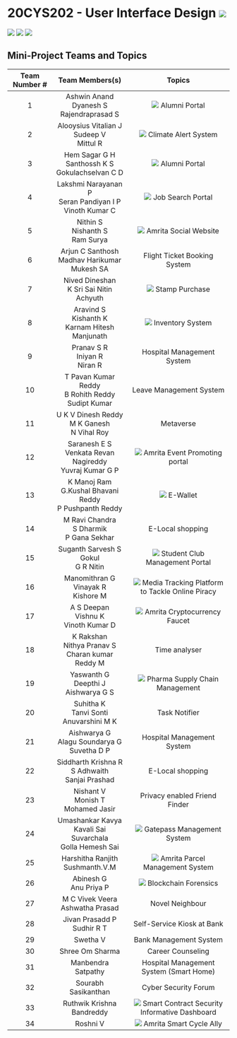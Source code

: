 # 20CYS202 - User Interface Design ![](https://img.shields.io/badge/-Live-brightgreen)
![](https://img.shields.io/badge/Batch-21CYS-lightgreen) ![](https://img.shields.io/badge/UG-blue) ![](https://img.shields.io/badge/Subject-UID-blue)

## Mini-Project Teams and Topics

| Team Number # | Team Members(s) | Topics |
|:-------------:|:---------------:|:------:|
| 1 | Ashwin Anand <br> Dyanesh S <br> Rajendraprasad S |  ![](https://img.shields.io/badge/Dept-blue) Alumni Portal |
| 2 | Alooysius Vitalian J <br> Sudeep V <br> Mittul R | ![](https://img.shields.io/badge/BRIG-purple) Climate Alert System |
| 3 | Hem Sagar G H <br> Santhossh K S <br> Gokulachselvan C D | ![](https://img.shields.io/badge/Dept-blue) Alumni Portal|
| 4 | Lakshmi Narayanan P <br> Seran Pandiyan I P <br> Vinoth Kumar C| ![](https://img.shields.io/badge/Dept-blue) Job Search Portal |
| 5 | Nithin S <br> Nishanth S <br> Ram Surya | ![](https://img.shields.io/badge/Univ-darkblue) Amrita Social Website |
| 6 | Arjun C Santhosh <br> Madhav Harikumar <br> Mukesh SA | Flight Ticket Booking System |
| 7 | Nived Dineshan <br> K Sri Sai Nitin <br> Achyuth | ![](https://img.shields.io/badge/BRIG-purple) Stamp Purchase |
| 8 | Aravind S <br> Kishanth K <br> Karnam Hitesh Manjunath | ![](https://img.shields.io/badge/BRIG-purple) Inventory System|
| 9 | Pranav S R <br> Iniyan R <br> Niran  R | Hospital Management System |
| 10 | T Pavan Kumar Reddy <br> B Rohith Reddy <br> Sudipt Kumar | Leave Management System |
| 11 | U K V Dinesh Reddy <br> M K Ganesh <br> N Vihal Roy | Metaverse |
| 12 | Saranesh E S <br> Venkata Revan Nagireddy <br> Yuvraj Kumar G P | ![](https://img.shields.io/badge/Univ-darkblue) Amrita Event Promoting portal |
| 13 | K Manoj Ram <br> G.Kushal Bhavani Reddy <br> P Pushpanth Reddy | ![](https://img.shields.io/badge/Univ-darkblue) E-Wallet |
| 14 | M Ravi Chandra <br> S Dharmik <br> P Gana Sekhar| E-Local shopping |
| 15 | Suganth Sarvesh S <br> Gokul <br> G R Nitin | ![](https://img.shields.io/badge/Univ-darkblue) Student Club Management Portal |
| 16 | Manomithran G <br> Vinayak R <br> Kishore M | ![](https://img.shields.io/badge/BRIG-purple) Media Tracking Platform to Tackle Online Piracy |
| 17 | A S Deepan <br> Vishnu K <br> Vinoth Kumar D | ![](https://img.shields.io/badge/BRIG-purple) Amrita Cryptocurrency Faucet | 
| 18 | K Rakshan <br> Nithya Pranav S <br> Charan kumar Reddy M | Time analyser |
| 19 | Yaswanth G <br> Deepthi J <br> Aishwarya G S | ![](https://img.shields.io/badge/BRIG-purple) Pharma Supply Chain Management |
| 20 | Suhitha K <br> Tanvi Sonti <br> Anuvarshini M K | Task Notifier |
| 21 | Aishwarya G <br> Alagu Soundarya G <br> Suvetha D P | Hospital Management System |
| 22 | Siddharth Krishna R <br> S Adhwaith <br> Sanjai Prashad | E-Local shopping |
| 23 | Nishant V <br> Monish T <br> Mohamed Jasir | Privacy enabled Friend Finder |
| 24 | Umashankar Kavya <br> Kavali Sai Suvarchala <br> Golla Hemesh Sai | ![](https://img.shields.io/badge/Univ-darkblue) Gatepass Management System |
| 25 | Harshitha Ranjith <br> Sushmanth.V.M | ![](https://img.shields.io/badge/Univ-darkblue) Amrita Parcel Management System |
| 26 | Abinesh G <br> Anu Priya P | ![](https://img.shields.io/badge/BRIG-purple) Blockchain Forensics |
| 27 | M C Vivek Veera <br> Ashwatha Prasad |  Novel Neighbour |
| 28 | Jivan Prasadd P <br> Sudhir R T | Self-Service Kiosk at Bank |
| 29 | Swetha V | Bank Management System |
| 30 | Shree Om Sharma | Career Counseling |
| 31 | Manbendra Satpathy | Hospital Management System (Smart Home) |
| 32 | Sourabh Sasikanthan | Cyber Security Forum |
| 33 | Ruthwik Krishna Bandreddy | ![](https://img.shields.io/badge/BRIG-purple) Smart Contract Security Informative Dashboard |
| 34 | Roshni V | ![](https://img.shields.io/badge/BRIG-purple) Amrita Smart Cycle Ally |
